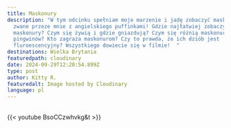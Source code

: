 ```yaml
---
title: Maskonury
description: "W tym odcinku spełniam moje marzenie i jadę zobaczyć maskonury
  zwane przeze mnie z angielskiego puffinkami! Gdzie najłatwiej zobaczyć
  maskonury? Czym się żywią i gdzie gniazdują? Czym się różnią maskonury od
  pingwinów? Kto zagraża maskonurom? Czy to prawda, że ich dziób jest
  fluroescencyjny? Wszystkiego dowiecie się w filmie!  "
destinations: Wielka Brytania
featuredpath: cloudinary
date: 2024-09-29T12:20:54.899Z
type: post
author: Kitty R.
featuredalt: Image hosted by Cloudinary
language: pl
---
```

<br>{{< youtube BsoCCzwhvkg&t >}}</br>